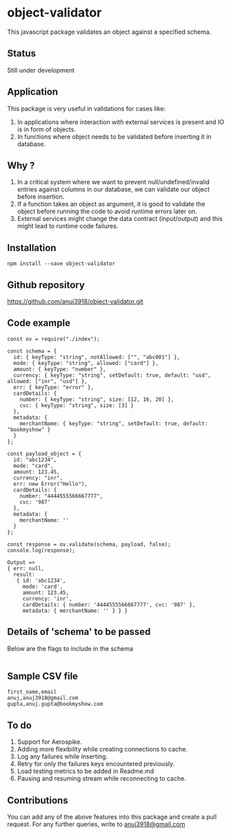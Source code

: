 # object-validator
This javascript package validates an object against a specified schema.

## Status
Still under development

## Application
This package is very useful in validations for cases like:
1. In applications where interaction with external services is present and IO is in form of objects.
2. In functions where object needs to be validated before inserting it in database.

## Why ?
1. In a critical system where we want to prevent null/undefined/invalid entries against columns in our database, we can validate our object before insertion.
2. If a function takes an object as argument, it is good to validate the object before running the code to avoid runtime errors later on.
3. External services might change the data contract (input/output) and this might lead to runtime code failures.

## Installation
```
npm install --save object-validator
```

## Github repository
https://github.com/anuj3918/object-validator.git

## Code example
```
const ov = require("./index");

const schema = {
  id: { keyType: "string", notAllowed: ["", "abc001"] },
  mode: { keyType: "string", allowed: ["card"] },
  amount: { keyType: "number" },
  currency: { keyType: "string", setDefault: true, default: "usd", allowed: ["inr", "usd"] },
  err: { keyType: "error" },
  cardDetails: {
    number: { keyType: "string", size: [12, 16, 20] },
    cvc: { keyType: "string", size: [3] }
  },
  metadata: {
    merchantName: { keyType: "string", setDefault: true, default: "bookmyshow" }
  }
};

const payload_object = {
  id: "abc1234",
  mode: "card",
  amount: 123.45,
  currency: "inr",
  err: new Error("Hello"),
  cardDetails: {
    number: "4444555566667777",
    cvc: '987'
  },
  metadata: {
    merchantName: ''
  }
};

const response = ov.validate(schema, payload, false);
console.log(response);

Output =>
{ err: null,
  result:
   { id: 'abc1234',
     mode: 'card',
     amount: 123.45,
     currency: 'inr',
     cardDetails: { number: '4444555566667777', cvc: '987' },
     metadata: { merchantName: '' } } }
```

## Details of 'schema' to be passed
Below are the flags to include in the schema
```

```

## Sample CSV file
```
first_name,email
anuj,anuj3918@gmail.com
gupta,anuj.gupta@bookmyshow.com
```
## To do
1. Support for Aerospike.
2. Adding more flexibility while creating connections to cache.
3. Log any failures while inserting.
4. Retry for only the failures keys encountered previously.
5. Load testing metrics to be added in Readme.md
6. Pausing and resuming stream while reconnecting to cache.


## Contributions
You can add any of the above features into this package and create a pull request.
For any further queries, write to anuj3918@gmail.com
